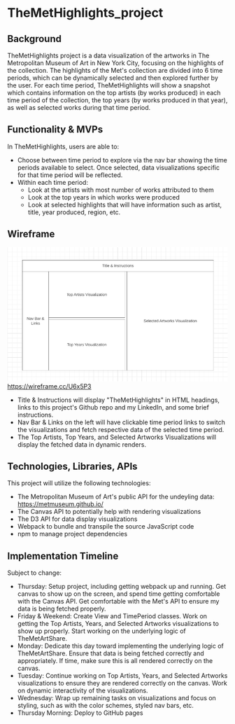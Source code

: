 # TheMetHighlights_project

## Background

TheMetHighlights project is a data visualization of the artworks in The Metropolitan Museum of Art in New York City, focusing on the highlights of the collection. The highlights of the Met's collection are divided into 6 time periods, which can be dynamically selected and then explored further by the user. For each time period, TheMetHighlights will show a snapshot which contains information on the top artists (by works produced) in each time period of the collection, the top years (by works produced in that year), as well as selected works during that time period. 


## Functionality & MVPs

In TheMetHighlights, users are able to:
- Choose between time period to explore via the nav bar showing the time periods available to select. Once selected, data visualizations specific for that time period will be reflected.
- Within each time period:
    - Look at the artists with most number of works attributed to them 
    - Look at the top years in which works were produced
    - Look at selected highlights that will have information such as artist, title, year produced, region, etc.

## Wireframe

![Alt text](image.png) https://wireframe.cc/U6x5P3 

- Title & Instructions will display "TheMetHighlights" in HTML headings,  links to this project's Github repo and my LinkedIn, and some brief instructions.
- Nav Bar & Links on the left will have clickable time period links to switch the visualizations and fetch respective data of the selected time period.
- The Top Artists, Top Years, and Selected Artworks Visualizations will display the fetched data in dynamic renders.

## Technologies, Libraries, APIs

This project will utilize the following technologies:
- The Metropolitan Museum of Art's public API for the undeyling data: https://metmuseum.github.io/
- The Canvas API to potentially help with rendering visualizations
- The D3 API for data display visualizations
- Webpack to bundle and transpile the source JavaScript code
- npm to manage project dependencies

## Implementation Timeline

Subject to change:
- Thursday: Setup project, including getting webpack up and running. Get canvas to show up on the screen, and spend time getting comfortable with the Canvas API. Get comfortable with the Met's API to ensure my data is being fetched properly. 
- Friday & Weekend: Create View and TimePeriod classes. Work on getting the Top Artists, Years, and Selected Artworks visualizations to show up properly. Start working on the underlying logic of TheMetArtShare. 
- Monday: Dedicate this day toward implementing the underlying logic of TheMetArtShare. Ensure that data is being fetched correctly and appropriately. If time, make sure this is all rendered correctly on the canvas.
- Tuesday: Continue working on Top Artists, Years, and Selected Artworks visualizations to ensure they are rendered correctly on the canvas. Work on dynamic interactivity of the visualizations.
- Wednesday: Wrap up remaining tasks on visualizations and focus on styling, such as with the color schemes, styled nav bars, etc.
- Thursday Morning: Deploy to GitHub pages
